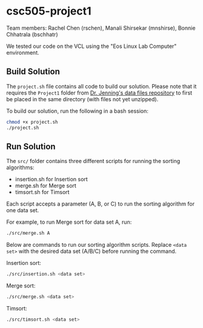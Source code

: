 # csc505-project1

Team members: Rachel Chen (rschen), Manali Shirsekar (mnshirse), Bonnie Chhatrala (bschhatr)

We tested our code on the VCL using the "Eos Linux Lab Computer" environment.

## Build Solution

The `project.sh` file contains all code to build our solution. Please note that it requires the `Project1` folder from [Dr. Jenning's data files repository](https://github.ncsu.edu/jajenni3/csc505-spring-2022) to first be placed in the same directory (with files not yet unzipped).

To build our solution, run the following in a bash session:

```bash
chmod +x project.sh
./project.sh
```

## Run Solution

The `src/` folder contains three different scripts for running the sorting algorithms:
* insertion.sh for Insertion sort
* merge.sh for Merge sort
* timsort.sh for Timsort

Each script accepts a parameter (A, B, or C) to run the sorting algorithm for one data set.

For example, to run Merge sort for data set A, run:
```bash
./src/merge.sh A
```

Below are commands to run our sorting algorithm scripts. Replace `<data set>` with the desired data set (A/B/C) before running the command.

Insertion sort:
```bash
./src/insertion.sh <data set>
```

Merge sort:
```bash
./src/merge.sh <data set>
```

Timsort:
```bash
./src/timsort.sh <data set>
```
